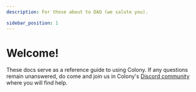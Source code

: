 ```yaml
---
description: For those about to DAO (we salute you).

sidebar_position: 1
---
```


# Welcome!

These docs serve as a reference guide to using Colony. If any questions remain unanswered, do come and join us in Colony's [Discord community](https://clny.io/discord) where you will find help.

